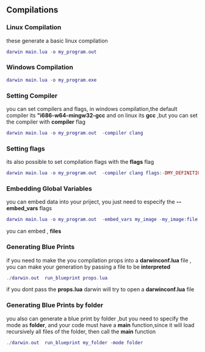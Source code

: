 ## Compilations

### Linux Compilation
these generate a basic linux compilation

```lua
darwin main.lua -o my_program.out  
```

### Windows Compilation
```lua
darwin main.lua -o my_program.exe
```
### Setting Compiler
you can set compilers and flags, in windows compilation,the default compiler its 
**"i686-w64-mingw32-gcc** and  on linux its **gcc** ,but you can set the compiler with 
**compiler** flag 
```lua
darwin main.lua -o my_program.out  -compiler clang
```
### Setting flags 
its also possible to set  compilation flags with the **flags** flag 
```lua
darwin main.lua -o my_program.out  -compiler clang flags:-DMY_DEFINITION flags:--static
```

### Embedding Global Variables
you can embed data into your priject, you just need to especify the **--embed_vars** flags 

```lua 
darwin main.lua -o my_program.out  -embed_vars my_image -my_image:file my_file.png 
```
you can embed , **files** 


### Generating Blue Prints
if you need to make the you compilation props into a **darwinconf.lua** file , you can make your generation by passing a file to be **interpreted** 
```lua
./darwin.out  run_blueprint props.lua 
```
if you dont pass the **props.lua** darwin will try to open a  **darwinconf.lua**  file 

### Generating Blue Prints by  folder 
you also can generate a blue print by folder ,but you need to specify the mode as **folder**, and your code 
must have a **main** function,since it will load recursively all files of the folder, then 
call the **main** function

```lua
./darwin.out  run_blueprint my_folder -mode folder 
```
